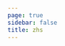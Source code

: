 ```yaml
---
page: true
sidebar: false
title: zhs
---
```

<!-- 
<Home />

<script setup>
import Home from '/@theme/Home.vue'
</script> -->
